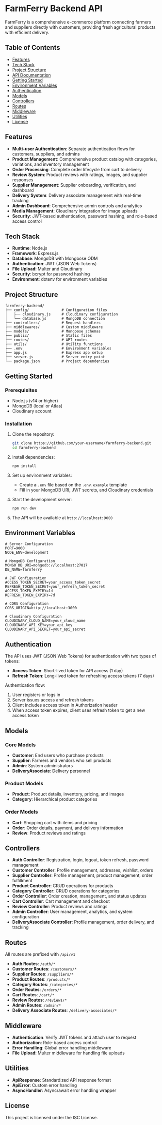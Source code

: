 # FarmFerry Backend API

FarmFerry is a comprehensive e-commerce platform connecting farmers and suppliers directly with customers, providing fresh agricultural products with efficient delivery.

## Table of Contents

- [Features](#features)
- [Tech Stack](#tech-stack)
- [Project Structure](#project-structure)
- [API Documentation](#api-documentation)
- [Getting Started](#getting-started)
- [Environment Variables](#environment-variables)
- [Authentication](#authentication)
- [Models](#models)
- [Controllers](#controllers)
- [Routes](#routes)
- [Middleware](#middleware)
- [Utilities](#utilities)
- [License](#license)

## Features

- **Multi-user Authentication**: Separate authentication flows for customers, suppliers, and admins
- **Product Management**: Comprehensive product catalog with categories, variations, and inventory management
- **Order Processing**: Complete order lifecycle from cart to delivery
- **Review System**: Product reviews with ratings, images, and supplier responses
- **Supplier Management**: Supplier onboarding, verification, and dashboard
- **Delivery System**: Delivery associate management with real-time tracking
- **Admin Dashboard**: Comprehensive admin controls and analytics
- **Media Management**: Cloudinary integration for image uploads
- **Security**: JWT-based authentication, password hashing, and role-based access control

## Tech Stack

- **Runtime**: Node.js
- **Framework**: Express.js
- **Database**: MongoDB with Mongoose ODM
- **Authentication**: JWT (JSON Web Tokens)
- **File Upload**: Multer and Cloudinary
- **Security**: bcrypt for password hashing
- **Environment**: dotenv for environment variables

## Project Structure

```
farmferry-backend/
├── config/               # Configuration files
│   ├── cloudinary.js     # Cloudinary configuration
│   └── database.js       # MongoDB connection
├── controllers/          # Request handlers
├── middlewares/          # Custom middleware
├── models/               # Mongoose schemas
├── public/               # Static files
├── routes/               # API routes
├── utils/                # Utility functions
├── .env                  # Environment variables
├── app.js                # Express app setup
├── server.js             # Server entry point
└── package.json          # Project dependencies
```

## Getting Started

### Prerequisites

- Node.js (v14 or higher)
- MongoDB (local or Atlas)
- Cloudinary account

### Installation

1. Clone the repository:
   ```bash
   git clone https://github.com/your-username/farmferry-backend.git
   cd farmferry-backend
   ```

2. Install dependencies:
   ```bash
   npm install
   ```

3. Set up environment variables:
   - Create a `.env` file based on the `.env.example` template
   - Fill in your MongoDB URI, JWT secrets, and Cloudinary credentials

4. Start the development server:
   ```bash
   npm run dev
   ```

5. The API will be available at `http://localhost:9000`

## Environment Variables

```
# Server Configuration
PORT=9000
NODE_ENV=development

# MongoDB Configuration
MONGO_DB_URI=mongodb://localhost:27017
DB_NAME=farmferry

# JWT Configuration
ACCESS_TOKEN_SECRET=your_access_token_secret
REFRESH_TOKEN_SECRET=your_refresh_token_secret
ACCESS_TOKEN_EXPIRY=1d
REFRESH_TOKEN_EXPIRY=7d

# CORS Configuration
CORS_ORIGIN=http://localhost:3000

# Cloudinary Configuration
CLOUDINARY_CLOUD_NAME=your_cloud_name
CLOUDINARY_API_KEY=your_api_key
CLOUDINARY_API_SECRET=your_api_secret
```

## Authentication

The API uses JWT (JSON Web Tokens) for authentication with two types of tokens:

- **Access Token**: Short-lived token for API access (1 day)
- **Refresh Token**: Long-lived token for refreshing access tokens (7 days)

Authentication flow:
1. User registers or logs in
2. Server issues access and refresh tokens
3. Client includes access token in Authorization header
4. When access token expires, client uses refresh token to get a new access token

## Models

### Core Models

- **Customer**: End users who purchase products
- **Supplier**: Farmers and vendors who sell products
- **Admin**: System administrators
- **DeliveryAssociate**: Delivery personnel

### Product Models

- **Product**: Product details, inventory, pricing, and images
- **Category**: Hierarchical product categories

### Order Models

- **Cart**: Shopping cart with items and pricing
- **Order**: Order details, payment, and delivery information
- **Review**: Product reviews and ratings

## Controllers

- **Auth Controller**: Registration, login, logout, token refresh, password management
- **Customer Controller**: Profile management, addresses, wishlist, orders
- **Supplier Controller**: Profile management, product management, order fulfillment
- **Product Controller**: CRUD operations for products
- **Category Controller**: CRUD operations for categories
- **Order Controller**: Order creation, management, and status updates
- **Cart Controller**: Cart management and checkout
- **Review Controller**: Product reviews and ratings
- **Admin Controller**: User management, analytics, and system configuration
- **DeliveryAssociate Controller**: Profile management, order delivery, and tracking

## Routes

All routes are prefixed with `/api/v1`

- **Auth Routes**: `/auth/*`
- **Customer Routes**: `/customers/*`
- **Supplier Routes**: `/suppliers/*`
- **Product Routes**: `/products/*`
- **Category Routes**: `/categories/*`
- **Order Routes**: `/orders/*`
- **Cart Routes**: `/cart/*`
- **Review Routes**: `/reviews/*`
- **Admin Routes**: `/admin/*`
- **Delivery Associate Routes**: `/delivery-associates/*`

## Middleware

- **Authentication**: Verify JWT tokens and attach user to request
- **Authorization**: Role-based access control
- **Error Handling**: Global error handling middleware
- **File Upload**: Multer middleware for handling file uploads

## Utilities

- **ApiResponse**: Standardized API response format
- **ApiError**: Custom error handling
- **AsyncHandler**: Async/await error handling wrapper

## License

This project is licensed under the ISC License.
